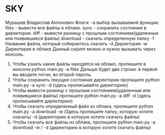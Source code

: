 # SKY
Мурашев Владислав Антонович
Флаги:
	-а выбор вызываемой функции:
		files - вывести все файлы в облаке.
		sync - сохранить состояние в директории.
		diff - вывести разницу с прошлым состоянием(удаленные или появившиеся файлы)
		download - скачать определенную папку
	-f Название файла, который собираетесь скачать
	-d Директория
	-w Директория в облаке
Данный скрипт можно и нужно вызывать через консоль.
1) Чтобы узнать какие файлы находятся на облако, пропишите в консоли python main.py -a files
	Дальше будет две строки: в первой вы вводите логин, во второй пароль.
2) Чтобы сохранить текущее состояние директории пропишите python main.py -a sync -d (здесь прописывайте директорию)
3) Чтобы вывести разницу с прошлым состоянием(удаленные или появившиеся файлы) пропишите python main.py -a diff -d (здесь прописывайте директорию)
4) Чтобы скачать определенный файл из облака, пропишите python main.py -a download -w (Здесь пропишите папку, которую хотите скачать) -d (директорию в которую хотите скачать файлы)
5) Чтобы скачать все файлы из облака, пропишите python main.py -a download -w / -d (директорию в которую хотите скачать файлы)
